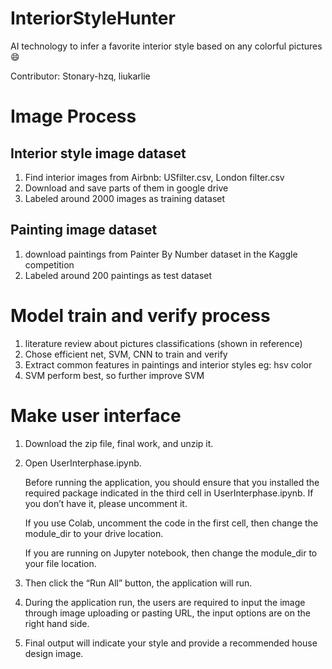 # InteriorStyleHunter
AI technology to infer a favorite interior style based on any colorful pictures :smile:

Contributor: Stonary-hzq, liukarlie

# Image Process
## Interior style image dataset
  1. Find interior images from Airbnb: USfilter.csv, London filter.csv
  2. Download and save parts of them in google drive
  3. Labeled around 2000 images as training dataset
## Painting image dataset
  1. download paintings from Painter By Number dataset in the Kaggle competition
  2. Labeled around 200 paintings as test dataset

# Model train and verify process
  1. literature review about pictures classifications (shown in reference)
  2. Chose efficient net, SVM, CNN to train and verify
  3. Extract common features in paintings and interior styles eg: hsv color
  4. SVM perform best, so further improve SVM

# Make user interface
  1. Download the zip file, final work, and unzip it.
  2. Open UserInterphase.ipynb.
     
     Before running the application, you should ensure that you installed the required package indicated in the third cell in UserInterphase.ipynb. If you don’t have it, please uncomment it.

     If you use Colab, uncomment the code in the first cell, then change the module_dir to your drive location.

     If you are running on Jupyter notebook, then change the module_dir to your file location. 

  3. Then click the “Run All” button, the application will run.

  4. During the application run, the users are required to input the image through image uploading or pasting URL, the input options are on the right hand side. 

  5. Final output will indicate your style and provide a recommended house design image.
